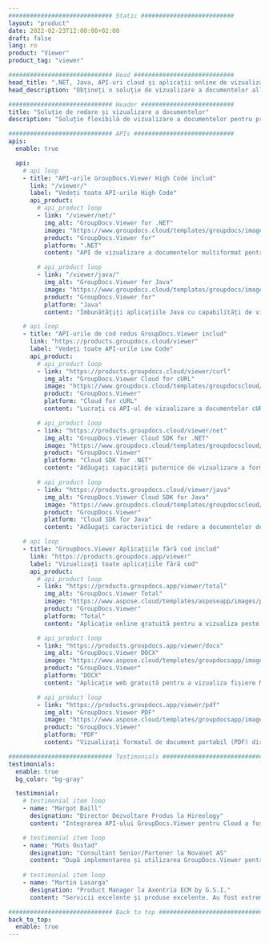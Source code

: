 ```yaml
---
############################# Static ##########################
layout: "product"
date: 2022-02-23T12:00:00+02:00
draft: false
lang: ro
product: "Viewer"
product_tag: "viewer"

############################# Head ############################
head_title: ".NET, Java, API-uri cloud și aplicații online de vizualizare a documentelor de la GroupDocs"
head_description: "Obțineți o soluție de vizualizare a documentelor all-in-one pentru aplicații .NET, Java și Cloud. Vizualizați online formate comune de documente folosind funcția simplă de glisare și plasare."

############################# Header ##########################
title: "Soluție de redare și vizualizare a documentelor"
description: "Soluție flexibilă de vizualizare a documentelor pentru programatori și profesioniști pentru a randa și afișa oriunde formate de fișiere utilizate pe scară largă."

############################# APIs ############################
apis:
  enable: true

  api:
    # api loop
    - title: "API-urile GroupDocs.Viewer High Code includ"
      link: "/viewer/"
      label: "Vedeți toate API-urile High Code"
      api_product:
        # api_product loop
        - link: "/viewer/net/"
          img_alt: "GroupDocs.Viewer for .NET"
          image: "https://www.groupdocs.cloud/templates/groupdocs/images/product-logos/groupdocs-viewer-net.png"
          product: "GroupDocs.Viewer for"
          platform: ".NET"
          content: "API de vizualizare a documentelor multiformat pentru cadre .NET și Mono pentru a reda peste 190 de formate de fișiere populare din aplicațiile dvs."

        # api_product loop
        - link: "/viewer/java/"
          img_alt: "GroupDocs.Viewer for Java"
          image: "https://www.groupdocs.cloud/templates/groupdocs/images/product-logos/groupdocs-viewer-java.png"
          product: "GroupDocs.Viewer for"
          platform: "Java"
          content: "Îmbunătățiți aplicațiile Java cu capabilități de vizualizare și randare a documentelor pentru a afișa o gamă largă de documente, imagini și diagrame."

    # api loop
    - title: "API-urile de cod redus GroupDocs.Viewer includ"
      link: "https://products.groupdocs.cloud/viewer"
      label: "Vedeți toate API-urile Low Code"
      api_product:
        # api_product loop
        - link: "https://products.groupdocs.cloud/viewer/curl"
          img_alt: "GroupDocs.Viewer Cloud for cURL"
          image: "https://www.groupdocs.cloud/templates/groupdocscloud/images/sdk/272x272/groupdocs_viewer-for-curl.png"
          product: "GroupDocs.Viewer"
          platform: "Cloud for cURL"
          content: "Lucrați cu API-ul de vizualizare a documentelor cURL RESTful pentru a reda și afișa rapid Microsoft Office, PDF și alte formate de fișiere comune în aplicațiile dvs."

        # api_product loop
        - link: "https://products.groupdocs.cloud/viewer/net"
          img_alt: "GroupDocs.Viewer Cloud SDK for .NET"
          image: "https://www.groupdocs.cloud/templates/groupdocscloud/images/sdk/272x272/groupdocs_viewer-for-net.png"
          product: "GroupDocs.Viewer"
          platform: "Cloud SDK for .NET"
          content: "Adăugați capacități puternice de vizualizare a formatelor de documente în aplicațiile .NET utilizând Cloud SDK pentru .NET. Vizualizați documente în HTML, PDF sau ca imagine."

        # api_product loop
        - link: "https://products.groupdocs.cloud/viewer/java"
          img_alt: "GroupDocs.Viewer Cloud SDK for Java"
          image: "https://www.groupdocs.cloud/templates/groupdocscloud/images/sdk/272x272/groupdocs_viewer-for-java.png"
          product: "GroupDocs.Viewer"
          platform: "Cloud SDK for Java"
          content: "Adăugați caracteristici de redare a documentelor de înaltă fidelitate la aplicațiile dvs. java cu SDK pentru vizualizare de documente special conceput pentru Java."

    # api loop
    - title: "GroupDocs.Viewer Aplicațiile fără cod includ" 
      link: "https://products.groupdocs.app/viewer"
      label: "Vizualizați toate aplicațiile fără cod"
      api_product:
        # api_product loop
        - link: "https://products.groupdocs.app/viewer/total"
          img_alt: "GroupDocs.Viewer Total"
          image: "https://www.aspose.cloud/templates/asposeapp/images/products/logo/aspose_viewer-app.png"
          product: "GroupDocs.Viewer"
          platform: "Total"
          content: "Aplicație online gratuită pentru a vizualiza peste 190 de formate de fișiere din orice browser la alegere."

        # api_product loop
        - link: "https://products.groupdocs.app/viewer/docx"
          img_alt: "GroupDocs.Viewer DOCX"
          image: "https://www.aspose.cloud/templates/groupdocsapp/images/products/logo/groupdocs_words-app.png"
          product: "GroupDocs.Viewer"
          platform: "DOCX"
          content: "Aplicație web gratuită pentru a vizualiza fișiere Microsoft Word online de pe orice dispozitiv."

        # api_product loop
        - link: "https://products.groupdocs.app/viewer/pdf"
          img_alt: "GroupDocs.Viewer PDF"
          image: "https://www.aspose.cloud/templates/groupdocsapp/images/products/logo/groupdocs_pdf-app.png"
          product: "GroupDocs.Viewer"
          platform: "PDF"
          content: "Vizualizați formatul de document portabil (PDF) direct din browserul dvs. web."

############################# Testimonials ###############################
testimonials:
  enable: true
  bg_color: "bg-gray"

  testimonial:
    # testimonial item loop
    - name: "Margot Baill"
      designation: "Director Dezvoltare Produs la Hireology"
      content: "Integrarea API-ului GroupDocs.Viewer pentru Cloud a fost simplă cu fantasticul lor SDK Ruby. Nu există atât de multe companii care să fie dispuse să lucreze cu noi la ceea ce ne dorim. Este un parteneriat grozav."

    # testimonial item loop
    - name: "Mats Oustad"
      designation: "Consultant Senior/Partener la Novanet AS"
      content: "După implementarea și utilizarea GroupDocs.Viewer pentru .NET în proiect, se pare că funcționează foarte bine. Am testat cu multe documente și până acum e bine. Tot ce am aruncat la el se redă frumos și arată la fel de bine ca într-un vizualizator PDF sau MS Word."
              
    # testimonial item loop
    - name: "Martin Lasarga"
      designation: "Product Manager la Axentria ECM by G.S.I."
      content: "Servicii excelente și produse excelente. Au fost extrem de utile și receptivi în timpul procesului de implementare GroupDocs.Viewer pentru .NET, nu le pot recomanda suficient."

############################# Back to top ###############################
back_to_top:
  enable: true
---
```

